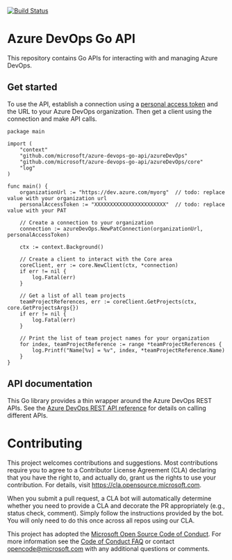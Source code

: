 [![Build Status](https://dev.azure.com/mseng/vsts-cli/_apis/build/status/microsoft.azure-devops-go-api?branchName=dev)](https://dev.azure.com/mseng/vsts-cli/_build/latest?definitionId=9110&branchName=dev)
# Azure DevOps Go API
This repository contains Go APIs for interacting with and managing Azure DevOps.

## Get started
To use the API, establish a connection using a [personal access token](https://docs.microsoft.com/azure/devops/organizations/accounts/use-personal-access-tokens-to-authenticate?view=azure-devops) and the URL to your Azure DevOps organization. Then get a client using the connection and make API calls.

```
package main

import (
    "context"
    "github.com/microsoft/azure-devops-go-api/azureDevOps"
    "github.com/microsoft/azure-devops-go-api/azureDevOps/core"
    "log"
)

func main() {
    organizationUrl := "https://dev.azure.com/myorg"  // todo: replace value with your organization url
    personalAccessToken := "XXXXXXXXXXXXXXXXXXXXXXX"  // todo: replace value with your PAT

    // Create a connection to your organization
    connection := azureDevOps.NewPatConnection(organizationUrl, personalAccessToken)

    ctx := context.Background()

    // Create a client to interact with the Core area
    coreClient, err := core.NewClient(ctx, *connection)
    if err != nil {
        log.Fatal(err)
    }

    // Get a list of all team projects
    teamProjectReferences, err := coreClient.GetProjects(ctx, core.GetProjectsArgs{})
    if err != nil {
        log.Fatal(err)
    }

    // Print the list of team project names for your organization
    for index, teamProjectReference := range *teamProjectReferences {
        log.Printf("Name[%v] = %v", index, *teamProjectReference.Name)
    }
}
```

## API documentation

This Go library provides a thin wrapper around the Azure DevOps REST APIs. See the [Azure DevOps REST API reference](https://docs.microsoft.com/en-us/rest/api/azure/devops/?view=azure-devops-rest-5.1) for details on calling different APIs.


# Contributing

This project welcomes contributions and suggestions.  Most contributions require you to agree to a
Contributor License Agreement (CLA) declaring that you have the right to, and actually do, grant us
the rights to use your contribution. For details, visit https://cla.opensource.microsoft.com.

When you submit a pull request, a CLA bot will automatically determine whether you need to provide
a CLA and decorate the PR appropriately (e.g., status check, comment). Simply follow the instructions
provided by the bot. You will only need to do this once across all repos using our CLA.

This project has adopted the [Microsoft Open Source Code of Conduct](https://opensource.microsoft.com/codeofconduct/).
For more information see the [Code of Conduct FAQ](https://opensource.microsoft.com/codeofconduct/faq/) or
contact [opencode@microsoft.com](mailto:opencode@microsoft.com) with any additional questions or comments.
